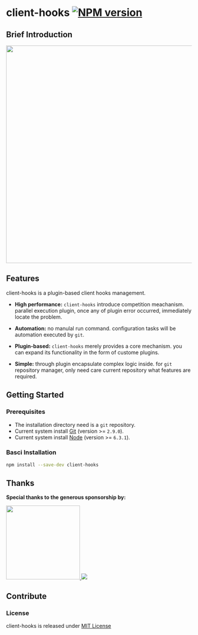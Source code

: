# client-hooks [![NPM version][npm-version]][npm-url]

## Brief Introduction

<a href="https://asciinema.org/a/82511" target="_blank"><img src="https://asciinema.org/a/82511.png" width="589"/></a>

## Features

client-hooks is a plugin-based client hooks management.

- **High performance:** `client-hooks` introduce competition meachanism.
  parallel execution plugin, once any of plugin error occurred, immediately
  locate the problem.

- **Automation:** no manulal run command. configuration tasks will be automation
  executed by `git`.

- **Plugin-based:** `client-hooks` merely provides a core mechanism. you can
  expand its functionality in the form of custome plugins.

- **Simple:** through plugin encapsulate complex logic inside. for `git`
  repository manager, only need care current repository what features are
  required.

## Getting Started

### Prerequisites

- The installation directory need is a `git` repository.
- Current system install [Git](https://git-scm.com) (version >= `2.9.0`).
- Current system install [Node](https://nodejs.org) (version >= `6.3.1`).

### Basci Installation

```bash
npm install --save-dev client-hooks
```

## Thanks

**Special thanks to the generous sponsorship by:**

<a href="https://www.jimu.com">
  <img width="200px" src="https://page.jimu.com/content-dist/images/default/logo.png">
</a>

<a href="https://merak.jimu.com">
  <img src="https://merak.jimu.com/content-dist/images/common/logo_colored-f66042201f.png">
</a>

## Contribute

### License

client-hooks is released under [MIT License](https://github.com/crux-wild/client-hooks/blob/master/LICENSE)

[npm-url]: https://www.npmjs.com/package/client-hooks
[npm-version]: https://badge.fury.io/js/client-hooks.svg
